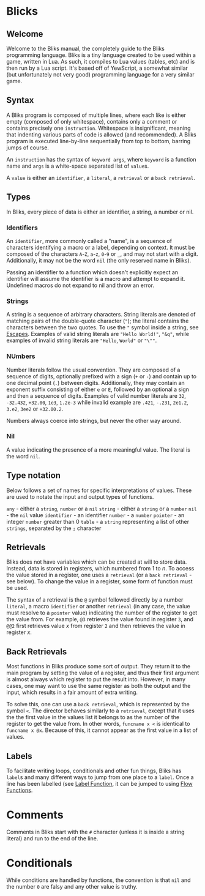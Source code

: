 # Blicks

## Welcome
Welcome to the Bliks manual, the completely guide to the Bliks programming language. Bliks is a tiny language created to be used within a game, written in Lua. As such, it compiles to Lua values (tables, etc) and is then run by a Lua script. It's based off of YewScript, a somewhat similar (but unfortunately not very good) programming language for a very similar game.


## Syntax
A Bliks program is composed of multiple lines, where each like is either empty (composed of only whitespace), contains only a comment or contains precisely one `instruction`. Whitespace is insignificant, meaning that indenting various parts of code is allowed (and recommended). A Bliks program is executed line-by-line sequentially from top to bottom, barring jumps of course.

An `instruction` has the syntax of `keyword args`, where `keyword` is a function name and `args` is a white-space separated list of `value`s.

A `value` is either an `identifier`, a `literal`, a `retrieval` or a `back retrieval`.


## Types
In Bliks, every piece of data is either an identifier, a string, a number or nil.

### Identifiers
An `identifier`, more commonly called a "name", is a sequence of characters identifying a macro or a label, depending on context. It must be composed of the characters `A`-`Z`, `a`-`z`, `0`-`9` or `_`, and may not start with a digit. Additionally, it may not be the word `nil` (the only reserved name in Bliks).

Passing an identifier to a function which doesn't explicitly expect an identifier will assume the identifier is a macro and attempt to expand it. Undefined macros do not expand to nil and throw an error.

### Strings
A string is a sequence of arbitrary characters. String literals are denoted of matching pairs of the double-quote character (`"`); the literal contains the characters between the two quotes. To use the `"` symbol inside a string, see [Escapes](#escapes). Examples of valid string literals are `"Hello World!"`, `"&q"`, while examples of invalid string literals are `"Hello`, `World"` or `"\""`.

### NUmbers
Number literals follow the usual convention. They are composed of a sequence of digits, optionally prefixed with a sign (`+` or `-`) and contain up to one decimal point (`.`) between digits. Additionally, they may contain an exponent suffix consisting of either `e` or `E`, followed by an optional a sign and then a sequence of digits. Examples of valid number literals are `32`, `-32.432`, `+32.00`, `1e3`, `1.2e-3` while invalid example are `.421`, `-.231`, `2e1.2`, `3.e2`, `3ee2` or `+32.00.2`.

Numbers always coerce into strings, but never the other way around.

### Nil
A value indicating the presence of a more meaningful value. The literal is the word `nil`.


## Type notation
Below follows a set of names for specific interpretations of values. These are used to notate the input and output types of functions.

`any` - either a `string`, `number` or a `nil`
`string` - either a `string` or a `number`
`nil` - the `nil` value
`identifier` - an identifier
`number` - a `number`
`pointer` - an integer `number` greater than 0
`table` - a `string` representing a list of other `strings`, separated by the `;` character



## Retrievals
Bliks does not have variables which can be created at will to store data. Instead, data is stored in registers, which numbered from 1 to *n*. To access the value stored in a register, one uses a `retrieval` (or a `back retrieval` - see below). To change the value in a register, some form of function must be used.

The syntax of a retrieval is the `@` symbol followed directly by a number `literal`, a macro `identifier` or another `retrieval` (in any case, the value must resolve to a `pointer` value) indicating the number of the register to get the value from. For example, `@3` retrieves the value found in register `3`, and `@@2` first retrieves value *x* from register `2` and then retrieves the value in register *x*.


## Back Retrievals
Most functions in Bliks produce some sort of output. They return it to the main program by setting the value of a register, and thus their first argument is almost always which register to put the result into. However, in many cases, one may want to use the same register as both the output and the input, which results in a fair amount of extra writing.

To solve this, one can use a `back retrieval`, which is represented by the symbol `<`. The director behaves similarly to a `retrieval`, except that it uses the the first value in the values list it belongs to as the number of the register to get the value from. In other words, `funcname x <` is identical to `funcname x @x`. Because of this, it cannot appear as the first value in a list of values.


## Labels
To facilitate writing loops, conditionals and other fun things, Bliks has `label`s and many different ways to jump from one place to a `label`. Once a line has been labelled (see [Label Function](#label-function]), it can be jumped to using [Flow Functions](#flow-functions).


# Comments
Comments in Bliks start with the `#` character (unless it is inside a string literal) and run to the end of the line.


# Conditionals
While conditions are handled by functions, the convention is that `nil` and the number `0` are falsy and any other value is truthy.


